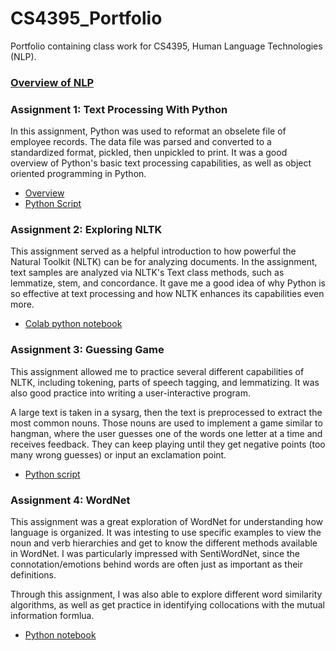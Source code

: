 # CS4395_Portfolio
Portfolio containing class work for CS4395, Human Language Technologies (NLP).

### [Overview of NLP](https://github.com/sba190007/CS4395_Portfolio/blob/33dbf8d2c17d6b8cbd3a62a044ea75d2353614e0/Overview_of_NLP.pdf) 


### Assignment 1: Text Processing With Python
In this assignment, Python was used to reformat an obselete file of employee records. The data file was parsed and converted to a standardized format, pickled, then unpickled to print. It was a good overview of Python's basic text processing capabilities, as well as object oriented programming in Python.

* [Overview](https://github.com/sba190007/CS4395_Portfolio/blob/33a6fcdb4ab6a7bad071452059c618cf556c54c1/Assignment1Overview.pdf)
* [Python Script](https://github.com/sba190007/CS4395_Portfolio/blob/74d995f1f2fa0be7d430b005a9359c9e656a7f17/Homework1_sba190007.py)

### Assignment 2: Exploring NLTK
This assignment served as a helpful introduction to how powerful the Natural Toolkit (NLTK) can be for analyzing documents. In the assignment, text samples are analyzed via NLTK's Text class methods, such as lemmatize, stem, and concordance. It gave me a good idea of why Python is so effective at text processing and how NLTK enhances its capabilities even more. 

* [Colab python notebook](https://github.com/sba190007/CS4395_Portfolio/blob/cc6f7f3119fb8291edfd6f6baf0c7f1024caa25e/CS4395Portfolio2_sba190007ipynb%20-%20Colaboratory.pdf)

### Assignment 3: Guessing Game
This assignment allowed me to practice several different capabilities
of NLTK, including tokening, parts of speech tagging, and lemmatizing.
It was also good practice into writing a user-interactive program. 

A large text is taken in a sysarg, then the text is preprocessed to
extract the most common nouns. Those nouns are used to implement a game similar to hangman, where the user guesses one of the words
one letter at a time and receives feedback. They can keep playing until they get negative points (too many wrong guesses) or input an
exclamation point. 

* [Python script](https://github.com/sba190007/CS4395_Portfolio/blob/a8bde45748fefafef19d0e2a3f4471de8ae7b98a/GuessingGame_sba190007.py)

### Assignment 4: WordNet
This assignment was a great exploration of WordNet for understanding how language is organized. It was intesting to use specific examples to view the noun and verb hierarchies and get to know the different methods available in WordNet. I was particularly impressed with SentiWordNet, since the connotation/emotions behind words are often just as important as their definitions. 

Through this assignment, I was also able to explore different word similarity algorithms, as well as get practice in identifying collocations with the mutual information formlua. 

* [Python notebook](https://github.com/sba190007/CS4395_Portfolio/blob/aa61f164c81372c077823537a2a64fb91a142698/WordNetPortfolioAssignment_sba190007.pdf)